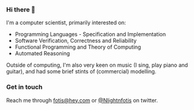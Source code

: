 ### Hi there 👋

I'm a computer scientist, primarily interested on:

* Programming Languages - Specification and Implementation
* Software Verification, Correctness and Reliability
* Functional Programming and Theory of Computing
* Automated Reasoning

Outside of computing, I'm also very keen on music (I sing, play piano and guitar),
and had some brief stints of (commercial) modelling.

### Get in touch

Reach me through fotis@hey.com or [@Nlightnfotis](https://twitter.com/NlightNFotis) on twitter.

<!--
**NlightNFotis/nlightnfotis** is a ✨ _special_ ✨ repository because its `README.md` (this file) appears on your GitHub profile.

Here are some ideas to get you started:

- 🔭 I’m currently working on ...
- 🌱 I’m currently learning ...
- 👯 I’m looking to collaborate on ...
- 🤔 I’m looking for help with ...
- 💬 Ask me about ...
- 📫 How to reach me: ...
- 😄 Pronouns: ...
- ⚡ Fun fact: ...
-->
